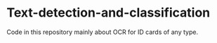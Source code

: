 # Text-detection-and-classification
Code in this repository mainly about OCR for ID cards of any type.
